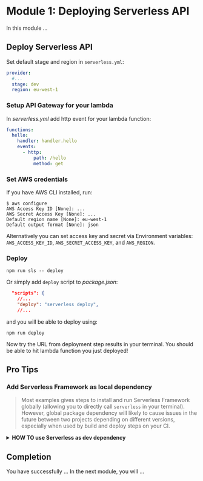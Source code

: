 # Module 1: Deploying Serverless API

In this module ...

## Deploy Serverless API

<!-- TODO: Clean up this whole section -->

Set default stage and region in `serverless.yml`:

```yml
provider:
  #...
  stage: dev
  region: eu-west-1
```

### Setup API Gateway for your lambda

In _serverless.yml_ add http event for your lambda function:

```yml
functions:
  hello:
    handler: handler.hello
    events:
      - http:
          path: /hello
          method: get
```

### Set AWS credentials

If you have AWS CLI installed, run:

```
$ aws configure
AWS Access Key ID [None]: ...
AWS Secret Access Key [None]: ...
Default region name [None]: eu-west-1
Default output format [None]: json
```

Alternatively you can set access key and secret via Environment variables: `AWS_ACCESS_KEY_ID`, `AWS_SECRET_ACCESS_KEY`, and `AWS_REGION`.

### Deploy

`npm run sls -- deploy`

Or simply add `deploy` script to _package.json_:

```json
  "scripts": {
    //...
    "deploy": "serverless deploy",
    //...
```

and you will be able to deploy using:

`npm run deploy`

Now try the URL from deployment step results in your terminal. You should be able to hit lambda function you just deployed!


## Pro Tips

### Add Serverless Framework as local dependency

<!-- TODO: Should this be placed in Run offline section? -->

> Most examples gives steps to install and run Serverless Framework globally (allowing you to directly call `serverless` in your terminal). However, global package dependency will likely to cause issues in the future between two projects depending on different versions, especially when used by build and deploy steps on your CI.

<details>
<summary><b>HOW TO use Serverless as dev dependency</b></summary>

`npm install --save-dev serverless`

Add `sls` script to your _package.json_:
```json
  "scripts": {
    "sls": "serverless"
  },
```

While it's not as neat as `sls` or `serverless` you can now execute serverless in your terminal:

`npm run sls [-- <args>...]`

The special option `--` is used to delimit the end of the options for `npm run` and pass all the arguments after the `--` directly to your script:

`npm run sls -- invoke local --function hello`
</details>


## Completion

You have successfully ... In the next []() module, you will ...